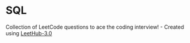 # SQL
Collection of LeetCode questions to ace the coding interview! - Created using [LeetHub-3.0](https://github.com/raphaelheinz/LeetHub-3.0)
